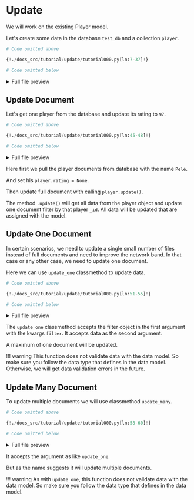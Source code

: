 # Update

We will work on the existing Player model.

Let's create some data in the database `test_db` and a collection `player`.

```python
# Code omitted above

{!./docs_src/tutorial/update/tutorial000.py[ln:7-37]!}

# Code omitted below
```

<details>
<summary>Full file preview</summary>
```Python
{!./docs_src/tutorial/update/tutorial000.py!}
```
</details>

## Update Document

Let's get one player from the database and update its rating to `97`.

```python
# Code omitted above

{!./docs_src/tutorial/update/tutorial000.py[ln:45-48]!}

# Code omitted below
```

<details>
<summary>Full file preview</summary>
```Python
{!./docs_src/tutorial/update/tutorial000.py!}
```
</details>

Here first we pull the player documents from database with the name `Pelé`.

And set his `player.rating = None`.

Then update full document with calling `player.update()`.

The method `.update()` will get all data from the player object and update one document filter by that player `_id`. All data will be updated that are assigned with the model.

## Update One Document

In certain scenarios, we need to update a single small number of files instead of full documents and need to improve the network band. In that case or any other case, we need to update one document.

Here we can use `update_one` classmethod to update data.

```python
# Code omitted above

{!./docs_src/tutorial/update/tutorial000.py[ln:51-55]!}

# Code omitted below
```

<details>
<summary>Full file preview</summary>
```Python
{!./docs_src/tutorial/update/tutorial000.py!}
```
</details>

The `update_one` classmethod accepts the filter object in the first argument with the kwargs `filter`. It accepts data as the second argument.

A maximum of one document will be updated.

!!! warning
    This function does not validate data with the data model. So make sure you follow the data type that defines in the data model. Otherwise, we will get data validation errors in the future.

## Update Many Document

To update multiple documents we will use classmethod `update_many`.

```python
# Code omitted above

{!./docs_src/tutorial/update/tutorial000.py[ln:58-60]!}

# Code omitted below
```

<details>
<summary>Full file preview</summary>
```Python
{!./docs_src/tutorial/update/tutorial000.py!}
```
</details>

It accepts the argument as like `update_one`.

But as the name suggests it will update multiple documents.

!!! warning
    As with `update_one`, this function does not validate data with the data model. So make sure you follow the data type that defines in the data model.

